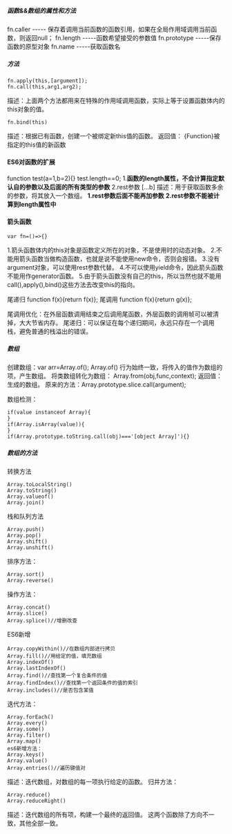 ##### 函数&&数组的属性和方法
fn.caller      ----- 保存着调用当前函数的函数引用，如果在全局作用域调用当前函数，则返回null；
fn.length       -----函数希望接受的参数值
fn.prototype -----保存函数的原型对象
fn.name    -----获取函数名

##### 方法

    
    fn.apply(this,[argument]);
    fn.call(this,arg1,arg2);


描述：上面两个方法都用来在特殊的作用域调用函数，实际上等于设置函数体内的this对象的值。

    fn.bind(this)
  描述：根据已有函数，创建一个被绑定新this值的函数。
  返回值：
  {Function}被指定的this值的新函数
#### ES6对函数的扩展
function test(a=1,b=2){}
test.length==0;
1.**函数的length属性，不会计算指定默认自的参数以及后面的所有类型的参数**
2.rest参数   [...b]
描述：用于获取函数多余的参数，将其放入一个数组。
**1.rest参数后面不能再加参数**
**2.rest参数不能被计算到length属性中**

#### 箭头函数

    var fn=()=>{}
1.箭头函数体内的this对象是函数定义所在的对象，不是使用时的动态对象。
2.不能用箭头函数当做构造函数，也就是说不能使用new命令，否则会报错。
3.没有argument对象，可以使用rest参数代替。
4.不可以使用yield命令，因此箭头函数不能用作generator函数。
5.由于箭头函数没有自己的this，所以当然也就不能用call(),apply(),bind()这些方法去改变this的指向。

尾递归    function f(x){return f(x)};
尾调用    function f(x){return g(x)};

尾调用优化：在外层函数调用结束之后调用尾函数，外层函数的调用帧可以被清掉，大大节省内存。
尾递归：可以保证在每个递归期间，永远只存在一个调用栈，避免普通的栈溢出的错误。


##### 数组
创建数组：var arr=Array.of();
Array.of()    行为始终一致，将传入的值作为数组的项，产生数组。
将类数组转化为数组：
Array.from(obj,func,context);   返回值：生成的数组。
原来的方法：Array.prototype.slice.call(argument);

数组检测：

    if(value instanceof Array){
    }
	if(Array.isArray(value)){
	}
	if(Array.prototype.toString.call(obj)==='[object Array]'){}
##### 数组的方法
转换方法

    Array.toLocalString()
    Array.toString()
    Array.valueof()
    Array.join()
    
栈和队列方法

    Array.push()
    Array.pop()
    Array.shift()
    Array.unshift()
排序方法：

    Array.sort()
    Array.reverse()
操作方法：

    Array.concat()
    Array.slice()
    Array.splice()//增删改查
ES6新增 

    Array.copyWithin()//在数组内部进行拷贝
    Array.fill()//用给定的值，填充数组
    Array.indexOf()
    Array.lastIndexOf()
    Array.find()//查找第一个复合条件的值
    Array.findIndex()//查找第一个返回条件的值的索引
    Array.includes()//是否包含某值
迭代方法：

    Array.forEach()
    Array.every()
    Array.some()
    Array.filter()
    Array.map()
    es6新增方法：
    Array.keys()
    Array.value()
    Array.entries()//遍历键值对
    
描述：迭代数组，对数组的每一项执行给定的函数。
 归并方法：
 

    Array.reduce()
    Array.reduceRight()
描述：迭代数组的所有项，构建一个最终的返回值。
这两个函数除了方向不一致，其他全部一致。

    
    

